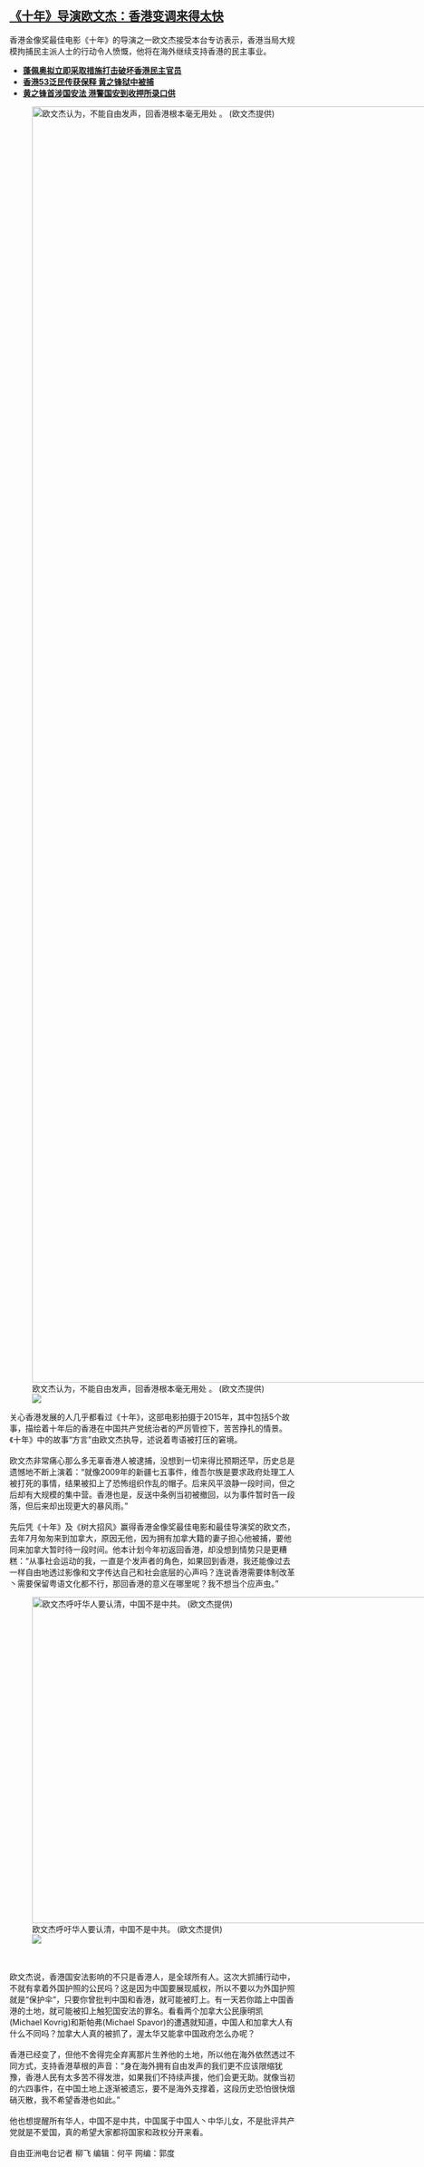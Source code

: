 <!--1610049285000-->
[《十年》导演欧文杰：香港变调来得太快](https://www.rfa.org/mandarin/yataibaodao/gangtai/lf-01072021145304.html)
------

<p>香港金像奖最佳电影《十年》的导演之一欧文杰接受本台专访表示，香港当局大规模拘捕民主派人士的行动令人愤慨，他将在海外继续支持香港的民主事业。</p><p></p><ul><li><strong><a href="https://www.rfa.org/mandarin/Xinwen/wul0117a-01072021020021.html">蓬佩奥拟立即采取措施打击破坏香港民主官员</a></strong></li><li><strong><a href="https://www.rfa.org/mandarin/Xinwen/6-01072021101750.html">香港53泛民传获保释 黄之锋狱中被捕</a></strong></li><li><a href="https://www.rfa.org/mandarin/Xinwen/wul0107e-01072021070509.html"><strong>黄之锋首涉国安法 港警国安到收押所录口供</strong></a></li></ul><p><figure class="image-richtext image-inline captioned" style="width:4005px;"><img alt="欧文杰认为，不能自由发声，回香港根本毫无用处 。  (欧文杰提供)" height="2252" src="https://www.rfa.org/mandarin/yataibaodao/gangtai/lf-01072021145304.html/ou2.jpg/@@images/9ca05e3b-963a-4465-aa04-2baf81fa80cd.jpeg" title="2" width="4005"/><figcaption class="image-caption">欧文杰认为，不能自由发声，回香港根本毫无用处 。  (欧文杰提供)</figcaption><small></small><div id="zoomattribute"><a data-caption="欧文杰认为，不能自由发声，回香港根本毫无用处 。  (欧文杰提供)" data-fancybox="" href="https://www.rfa.org/mandarin/yataibaodao/gangtai/lf-01072021145304.html/ou2.jpg" id="single_image" title="欧文杰认为，不能自由发声，回香港根本毫无用处 。  (欧文杰提供)"><img src="/++plone++rfa-resources/img/icon-zoom.png"/></a></div></figure></p><p>关心香港发展的人几乎都看过《十年》，这部电影拍摄于2015年，其中包括5个故事，描绘着十年后的香港在中国共产党统治者的严厉管控下，苦苦挣扎的情景。《十年》中的故事“方言”由欧文杰执导，述说着粤语被打压的窘境。<br/><br/>欧文杰非常痛心那么多无辜香港人被逮捕，没想到一切来得比预期还早，历史总是遗憾地不断上演着：“就像2009年的新疆七五事件，维吾尔族是要求政府处理工人被打死的事情，结果被扣上了恐怖组织作乱的帽子。后来风平浪静一段时间，但之后却有大规模的集中营。香港也是，反送中条例当初被撤回，以为事件暂时告一段落，但后来却出现更大的暴风雨。”<br/><br/>先后凭《十年》及《树大招风》赢得香港金像奖最佳电影和最佳导演奖的欧文杰，去年7月匆匆来到加拿大，原因无他，因为拥有加拿大籍的妻子担心他被捕，要他同来加拿大暂时待一段时间。他本计划今年初返回香港，却没想到情势只是更糟糕：“从事社会运动的我，一直是个发声者的角色，如果回到香港，我还能像过去一样自由地透过影像和文字传达自己和社会底层的心声吗？连说香港需要体制改革丶需要保留粤语文化都不行，那回香港的意义在哪里呢？我不想当个应声虫。”</p><p><figure class="image-richtext image-inline captioned" style="width:1024px;"><img alt="欧文杰呼吁华人要认清，中国不是中共。    (欧文杰提供)" height="576" src="https://www.rfa.org/mandarin/yataibaodao/gangtai/lf-01072021145304.html/ou3.jpg/@@images/fbeedf63-9353-49c1-a5f4-5b7931d2a28f.jpeg" title="3" width="1024"/><figcaption class="image-caption">欧文杰呼吁华人要认清，中国不是中共。    (欧文杰提供)</figcaption><small></small><div id="zoomattribute"><a data-caption="欧文杰呼吁华人要认清，中国不是中共。    (欧文杰提供)" data-fancybox="" href="https://www.rfa.org/mandarin/yataibaodao/gangtai/lf-01072021145304.html/ou3.jpg" id="single_image" title="欧文杰呼吁华人要认清，中国不是中共。    (欧文杰提供)"><img src="/++plone++rfa-resources/img/icon-zoom.png"/></a></div></figure><br/><br/>欧文杰说，香港国安法影响的不只是香港人，是全球所有人。这次大抓捕行动中，不就有拿着外国护照的公民吗？这是因为中国要展现威权，所以不要以为外国护照就是“保护伞”，只要你曾批判中国和香港，就可能被盯上。有一天若你踏上中国香港的土地，就可能被扣上触犯国安法的罪名。看看两个加拿大公民康明凯(Michael Kovrig)和斯帕弗(Michael Spavor)的遭遇就知道，中国人和加拿大人有什么不同吗？加拿大人真的被抓了，渥太华又能拿中国政府怎么办呢？<br/><br/>香港已经变了，但他不舍得完全弃离那片生养他的土地，所以他在海外依然透过不同方式，支持香港草根的声音：“身在海外拥有自由发声的我们更不应该限缩犹豫，香港人民有太多苦不得发泄，如果我们不持续声援，他们会更无助。就像当初的六四事件，在中国土地上逐渐被遗忘，要不是海外支撑着，这段历史恐怕很快烟硝灭散，我不希望香港也如此。”<br/><br/>他也想提醒所有华人，中国不是中共，中国属于中国人丶中华儿女，不是批评共产党就是不爱国，真的希望大家都将国家和政权分开来看。<br/><br/>自由亚洲电台记者 柳飞 编辑：何平 网编：郭度</p>
